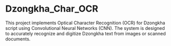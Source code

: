 # Dzongkha_Char_OCR
This project implements Optical Character Recognition (OCR) for Dzongkha script using Convolutional Neural Networks (CNN). The system is designed to accurately recognize and digitize Dzongkha text from images or scanned documents.
